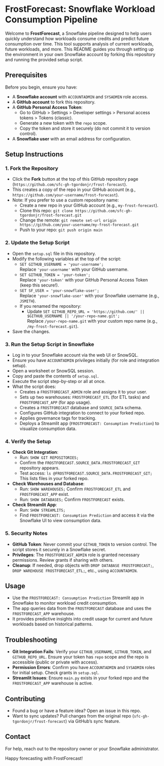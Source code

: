 # FrostForecast: Snowflake Workload Consumption Pipeline

Welcome to **FrostForecast**, a Snowflake pipeline designed to help users quickly understand how workloads consume credits and predict future consumption over time. This tool supports analysis of current workloads, future workloads, and more. This README guides you through setting up the environment in your own Snowflake account by forking this repository and running the provided setup script.

## Prerequisites
Before you begin, ensure you have:
- A **Snowflake account** with `ACCOUNTADMIN` and `SYSADMIN` role access.
- A **GitHub account** to fork this repository.
- A **GitHub Personal Access Token**:
  - Go to GitHub > Settings > Developer settings > Personal access tokens > Tokens (classic).
  - Generate a new token with the `repo` scope.
  - Copy the token and store it securely (do not commit it to version control).
- A **Snowflake user** with an email address for configuration.

## Setup Instructions

### 1. Fork the Repository
- Click the **Fork** button at the top of this GitHub repository page (`https://github.com/sfc-gh-tgordonjr/frost-forecast`).
- This creates a copy of the repo in your GitHub account (e.g., `https://github.com/your-username/frost-forecast`).
- Note: If you prefer to use a custom repository name:
  - Create a new repo in your GitHub account (e.g., `my-frost-forecast`).
  - Clone this repo: `git clone https://github.com/sfc-gh-tgordonjr/frost-forecast.git`
  - Change the remote: `git remote set-url origin https://github.com/your-username/my-frost-forecast.git`
  - Push to your repo: `git push origin main`

### 2. Update the Setup Script
- Open the `setup.sql` file in this repository.
- Modify the following variables at the top of the script:
  - `SET GITHUB_USERNAME = 'your-username';`  
    Replace `'your-username'` with your GitHub username.
  - `SET GITHUB_TOKEN = 'your-token';`  
    Replace `'your-token'` with your GitHub Personal Access Token (keep this secure!).
  - `SET SF_USER = 'your-snowflake-user';`  
    Replace `'your-snowflake-user'` with your Snowflake username (e.g., `JSMITH`).
  - If you renamed the repository:
    - Update `SET GITHUB_REPO_URL = 'https://github.com/' || $GITHUB_USERNAME || '/your-repo-name.git';`  
      Replace `/your-repo-name.git` with your custom repo name (e.g., `/my-frost-forecast.git`).
- Save the changes.

### 3. Run the Setup Script in Snowflake
- Log in to your Snowflake account via the web UI or SnowSQL.
- Ensure you have `ACCOUNTADMIN` privileges initially (for role and integration setup).
- Open a worksheet or SnowSQL session.
- Copy and paste the contents of `setup.sql`.
- Execute the script step-by-step or all at once.
- What the script does:
  - Creates a `FROSTFORECAST_ADMIN` role and assigns it to your user.
  - Sets up two warehouses: `FROSTFORECAST_ETL` (for ETL tasks) and `FROSTFORECAST_APP` (for app usage).
  - Creates a `FROSTFORECAST` database and `SOURCE_DATA` schema.
  - Configures GitHub integration to connect to your forked repo.
  - Applies governance tags for tracking.
  - Deploys a Streamlit app (`FROSTFORECAST: Consumption Prediction`) to visualize consumption data.

### 4. Verify the Setup
- **Check Git Integration**:
  - Run: `SHOW GIT REPOSITORIES;`
  - Confirm the `FROSTFORECAST.SOURCE_DATA.FROSTFORECAST_GIT` repository appears.
  - Test access: `ls @FROSTFORECAST.SOURCE_DATA.FROSTFORECAST_GIT;`
    This lists files in your forked repo.
- **Check Warehouses and Database**:
  - Run: `SHOW WAREHOUSES;`
    Confirm `FROSTFORECAST_ETL` and `FROSTFORECAST_APP` exist.
  - Run: `SHOW DATABASES;`
    Confirm `FROSTFORECAST` exists.
- **Check Streamlit App**:
  - Run: `SHOW STREAMLITS;`
  - Find `FROSTFORECAST: Consumption Prediction` and access it via the Snowflake UI to view consumption data.

### 5. Security Notes
- **GitHub Token**: Never commit your `GITHUB_TOKEN` to version control. The script stores it securely in a Snowflake secret.
- **Privileges**: The `FROSTFORECAST_ADMIN` role is granted necessary permissions. Review grants if sharing with others.
- **Cleanup**: If needed, drop objects with `DROP DATABASE FROSTFORECAST;`, `DROP WAREHOUSE FROSTFORECAST_ETL;`, etc., using `ACCOUNTADMIN`.

## Usage
- Use the `FROSTFORECAST: Consumption Prediction` Streamlit app in Snowflake to monitor workload credit consumption.
- The app queries data from the `FROSTFORECAST` database and uses the `FROSTFORECAST_APP` warehouse.
- It provides predictive insights into credit usage for current and future workloads based on historical patterns.

## Troubleshooting
- **Git Integration Fails**: Verify your `GITHUB_USERNAME`, `GITHUB_TOKEN`, and `GITHUB_REPO_URL`. Ensure your token has `repo` scope and the repo is accessible (public or private with access).
- **Permission Errors**: Confirm you have `ACCOUNTADMIN` and `SYSADMIN` roles for initial setup. Check grants in `setup.sql`.
- **Streamlit Issues**: Ensure `main.py` exists in your forked repo and the `FROSTFORECAST_APP` warehouse is active.

## Contributing
- Found a bug or have a feature idea? Open an issue in this repo.
- Want to sync updates? Pull changes from the original repo (`sfc-gh-tgordonjr/frost-forecast`) via GitHub’s sync feature.

## Contact
For help, reach out to the repository owner or your Snowflake administrator.

Happy forecasting with FrostForecast!